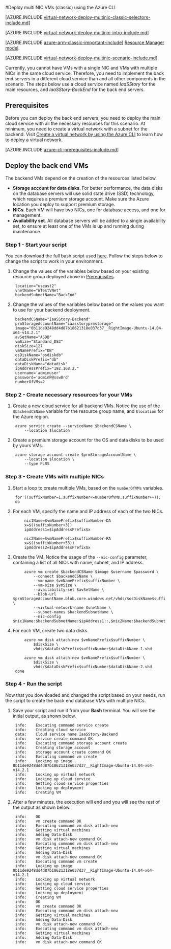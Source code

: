 <properties
   pageTitle="Deploy multi NIC VMs using the Azure CLI in the classic deployment model | Microsoft Azure"
   description="Learn how to deploy multi NIC VMs using the Azure CLI in the classic deployment model"
   services="virtual-network"
   documentationCenter="na"
   authors="telmosampaio"
   manager="carmonm"
   editor=""
   tags="azure-service-management"
/>
<tags  
   ms.service="virtual-network"
   ms.devlang="na"
   ms.topic="article"
   ms.tgt_pltfrm="na"
   ms.workload="infrastructure-services"
   ms.date="02/02/2016"
   ms.author="telmos" />

#Deploy multi NIC VMs (classic) using the Azure CLI

[AZURE.INCLUDE [virtual-network-deploy-multinic-classic-selectors-include.md](../../includes/virtual-network-deploy-multinic-classic-selectors-include.md)]

[AZURE.INCLUDE [virtual-network-deploy-multinic-intro-include.md](../../includes/virtual-network-deploy-multinic-intro-include.md)]

[AZURE.INCLUDE [azure-arm-classic-important-include](../../includes/learn-about-deployment-models-classic-include.md)] [Resource Manager model](virtual-network-deploy-multinic-arm-cli.md).

[AZURE.INCLUDE [virtual-network-deploy-multinic-scenario-include.md](../../includes/virtual-network-deploy-multinic-scenario-include.md)]

Currently, you cannot have VMs with a single NIC and VMs with multiple NICs in the same cloud service. Therefore, you need to implement the back end servers in a different cloud service than and all other components in the scenario. The steps below use a cloud service named *IaaSStory* for the main resources, and *IaaSStory-BackEnd* for the back end servers.

## Prerequisites

Before you can deploy the back end servers, you need to deploy the main cloud service with all the necessary resources for this scenario. At minimum, you need to create a virtual network with a subnet for the backend. Visit [Create a virtual network by using the Azure CLI](virtual-networks-create-vnet-classic-cli.md) to learn how to deploy a virtual network.

[AZURE.INCLUDE [azure-cli-prerequisites-include.md](../../includes/azure-cli-prerequisites-include.md)]

## Deploy the back end VMs

The backend VMs depend on the creation of the resources listed below.

- **Storage account for data disks**. For better performance, the data disks on the database servers will use solid state drive (SSD) technology, which requires a premium storage account. Make sure the Azure location you deploy to support premium storage.
- **NICs**. Each VM will have two NICs, one for database access, and one for management.
- **Availability set**. All database servers will be added to a single availability set, to ensure at least one of the VMs is up and running during maintenance.

### Step 1 - Start your script

You can download the full bash script used [here](https://raw.githubusercontent.com/Azure/azure-quickstart-templates/master/IaaS-Story/11-MultiNIC/classic/virtual-network-deploy-multinic-classic-cli.sh). Follow the steps below to change the script to work in your environment.

1. Change the values of the variables below based on your existing resource group deployed above in [Prerequisites](#Prerequisites).

		location="useast2"
		vnetName="WTestVNet"
		backendSubnetName="BackEnd"

2. Change the values of the variables below based on the values you want to use for your backend deployment.

		backendCSName="IaaSStory-Backend"
		prmStorageAccountName="iaasstoryprmstorage"
		image="0b11de9248dd4d87b18621318e037d37__RightImage-Ubuntu-14.04-x64-v14.2.1"
		avSetName="ASDB"
		vmSize="Standard_DS3"
		diskSize=127
		vmNamePrefix="DB"
		osDiskName="osdiskdb"
		dataDiskPrefix="db"
		dataDiskName="datadisk"
		ipAddressPrefix="192.168.2."
		username='adminuser'
		password='adminP@ssw0rd'
		numberOfVMs=2

### Step 2 - Create necessary resources for your VMs

1. Create a new cloud service for all backend VMs. Notice the use of the `$backendCSName` variable for the resource group name, and `$location` for the Azure region.

		azure service create --serviceName $backendCSName \
		    --location $location

2. Create a premium storage account for the OS and data disks to be used by yours VMs.

		azure storage account create $prmStorageAccountName \
		    --location $location \
		    --type PLRS

### Step 3 - Create VMs with multiple NICs

1. Start a loop to create multiple VMs, based on the `numberOfVMs` variables.

		for ((suffixNumber=1;suffixNumber<=numberOfVMs;suffixNumber++));
		do

2. For each VM, specify the name and IP address of each of the two NICs.

		    nic1Name=$vmNamePrefix$suffixNumber-DA
		    x=$((suffixNumber+3))
		    ipAddress1=$ipAddressPrefix$x

		    nic2Name=$vmNamePrefix$suffixNumber-RA
		    x=$((suffixNumber+53))
		    ipAddress2=$ipAddressPrefix$x

4. Create the VM. Notice the usage of the `--nic-config` parameter, containing a list of all NICs with name, subnet, and IP address.

		    azure vm create $backendCSName $image $username $password \
		        --connect $backendCSName \
		        --vm-name $vmNamePrefix$suffixNumber \
		        --vm-size $vmSize \
		        --availability-set $avSetName \
		        --blob-url $prmStorageAccountName.blob.core.windows.net/vhds/$osDiskName$suffixNumber.vhd \
		        --virtual-network-name $vnetName \
		        --subnet-names $backendSubnetName \
		        --nic-config $nic1Name:$backendSubnetName:$ipAddress1::,$nic2Name:$backendSubnetName:$ipAddress2::

5. For each VM, create two data disks.

		    azure vm disk attach-new $vmNamePrefix$suffixNumber \
		        $diskSize \
		        vhds/$dataDiskPrefix$suffixNumber$dataDiskName-1.vhd

		    azure vm disk attach-new $vmNamePrefix$suffixNumber \
		        $diskSize \
		        vhds/$dataDiskPrefix$suffixNumber$dataDiskName-2.vhd
		done

### Step 4 - Run the script

Now that you downloaded and changed the script based on your needs, run the script to create the back end database VMs with multiple NICs.

1. Save your script and run it from your **Bash** terminal. You will see the initial output, as shown below.

		info:    Executing command service create
		info:    Creating cloud service
		data:    Cloud service name IaaSStory-Backend
		info:    service create command OK
		info:    Executing command storage account create
		info:    Creating storage account
		info:    storage account create command OK
		info:    Executing command vm create
		info:    Looking up image 0b11de9248dd4d87b18621318e037d37__RightImage-Ubuntu-14.04-x64-v14.2.1
		info:    Looking up virtual network
		info:    Looking up cloud service
		info:    Getting cloud service properties
		info:    Looking up deployment
		info:    Creating VM

2. After a few minutes, the execution will end and you will see the rest of the output as shown below.

		info:    OK
		info:    vm create command OK
		info:    Executing command vm disk attach-new
		info:    Getting virtual machines
		info:    Adding Data-Disk
		info:    vm disk attach-new command OK
		info:    Executing command vm disk attach-new
		info:    Getting virtual machines
		info:    Adding Data-Disk
		info:    vm disk attach-new command OK
		info:    Executing command vm create
		info:    Looking up image 0b11de9248dd4d87b18621318e037d37__RightImage-Ubuntu-14.04-x64-v14.2.1
		info:    Looking up virtual network
		info:    Looking up cloud service
		info:    Getting cloud service properties
		info:    Looking up deployment
		info:    Creating VM
		info:    OK
		info:    vm create command OK
		info:    Executing command vm disk attach-new
		info:    Getting virtual machines
		info:    Adding Data-Disk
		info:    vm disk attach-new command OK
		info:    Executing command vm disk attach-new
		info:    Getting virtual machines
		info:    Adding Data-Disk
		info:    vm disk attach-new command OK
